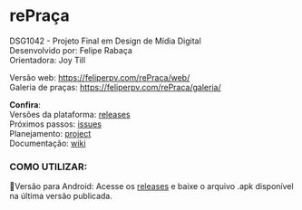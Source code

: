 # rePraça
 
DSG1042 - Projeto Final em Design de Mídia Digital\
Desenvolvido por: Felipe Rabaça\
Orientadora: Joy Till

Versão web: https://feliperpv.com/rePraca/web/ \
Galeria de praças: https://feliperpv.com/rePraca/galeria/

**Confira**:\
Versões da plataforma: [releases](https://github.com/Feliperpvieira/PracaBuilder/releases)\
Próximos passos: [issues](https://github.com/Feliperpvieira/PracaBuilder/issues)\
Planejamento: [project](https://github.com/users/Feliperpvieira/projects/2)\
Documentação: [wiki](https://github.com/Feliperpvieira/rePraca/wiki/rePraça-wiki)


### COMO UTILIZAR:
📱Versão para Android: Acesse os [releases](https://github.com/Feliperpvieira/PracaBuilder/releases) e baixe o arquivo .apk disponível na última versão publicada.
